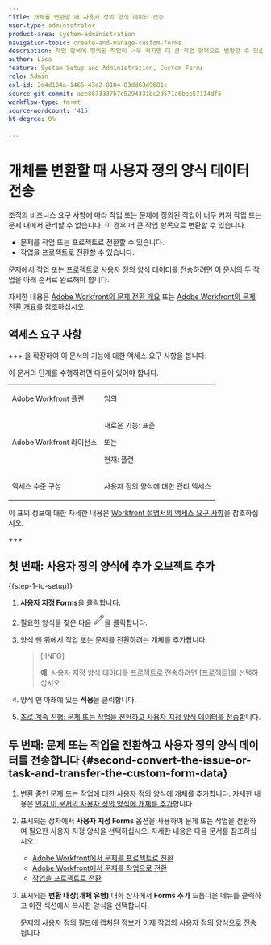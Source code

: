 ```yaml
---
title: 개체를 변환할 때 사용자 정의 양식 데이터 전송
user-type: administrator
product-area: system-administration
navigation-topic: create-and-manage-custom-forms
description: 작업 항목에 정의된 작업이 너무 커지면 더 큰 작업 항목으로 변환할 수 있습니다.
author: Lisa
feature: System Setup and Administration, Custom Forms
role: Admin
exl-id: 2d4d104a-1465-43e2-8184-83dd63d9681c
source-git-commit: aee8673337b7e5294331bc2d571a6bee57114df5
workflow-type: tm+mt
source-wordcount: '415'
ht-degree: 0%

---
```


# 개체를 변환할 때 사용자 정의 양식 데이터 전송

조직의 비즈니스 요구 사항에 따라 작업 또는 문제에 정의된 작업이 너무 커져 작업 또는 문제 내에서 관리할 수 없습니다. 이 경우 더 큰 작업 항목으로 변환할 수 있습니다.

* 문제를 작업 또는 프로젝트로 전환할 수 있습니다.
* 작업을 프로젝트로 전환할 수 있습니다.

문제에서 작업 또는 프로젝트로 사용자 정의 양식 데이터를 전송하려면 이 문서의 두 작업을 아래 순서로 완료해야 합니다.

자세한 내용은 [Adobe Workfront의 문제 전환 개요](../../../manage-work/issues/convert-issues/convert-issues.md) 또는 [Adobe Workfront의 문제 전환 개요](../../../manage-work/issues/convert-issues/convert-issues.md)를 참조하십시오.

## 액세스 요구 사항

+++ 을 확장하여 이 문서의 기능에 대한 액세스 요구 사항을 봅니다.

이 문서의 단계를 수행하려면 다음이 있어야 합니다.

<table style="table-layout:auto"> 
 <col> 
 <col> 
 <tbody> 
  <tr data-mc-conditions=""> 
   <td role="rowheader"> <p>Adobe Workfront 플랜</p> </td> 
   <td>임의</td> 
  </tr> 
  <tr> 
   <td role="rowheader">Adobe Workfront 라이선스</td> 
   <td>
   <p>새로운 기능: 표준</p>
   <p>또는</p>
   <p>현재: 플랜</p></td> 
  </tr> 
  <tr data-mc-conditions=""> 
   <td role="rowheader">액세스 수준 구성</td> 
   <td> <p>사용자 정의 양식에 대한 관리 액세스</p> </td> 
  </tr> 
 </tbody> 
</table>

이 표의 정보에 대한 자세한 내용은 [Workfront 설명서의 액세스 요구 사항](/help/quicksilver/administration-and-setup/add-users/access-levels-and-object-permissions/access-level-requirements-in-documentation.md)을 참조하십시오.

+++

## 첫 번째: 사용자 정의 양식에 추가 오브젝트 추가

{{step-1-to-setup}}

1. **사용자 지정 Forms**&#x200B;을 클릭합니다.
1. 필요한 양식을 찾은 다음 ![편집 아이콘](assets/edit-icon.png)을 클릭합니다.
1. 양식 맨 위에서 작업 또는 문제를 전환하려는 개체를 추가합니다.

   >[!INFO]
   >
   >**예**: 사용자 지정 양식 데이터를 프로젝트로 전송하려면 [프로젝트]를 선택하십시오.

1. 양식 맨 아래에 있는 **적용**&#x200B;을 클릭합니다.

1. [초로 계속 진행: 문제 또는 작업을 전환하고 사용자 지정 양식 데이터를 전송](#second-convert-the-issue-or-task-and-transfer-the-custom-form-data)합니다.

## 두 번째: 문제 또는 작업을 전환하고 사용자 정의 양식 데이터를 전송합니다 {#second-convert-the-issue-or-task-and-transfer-the-custom-form-data}

1. 변환 중인 문제 또는 작업에 대한 사용자 정의 양식에 개체를 추가합니다. 자세한 내용은 [먼저 이 문서의 사용자 정의 양식에 개체를 추가](#first-add-additonal-objects-to-the-custom-form)합니다.
1. 표시되는 상자에서 **사용자 지정 Forms** 옵션을 사용하여 문제 또는 작업을 전환하여 필요한 사용자 지정 양식을 선택하십시오. 자세한 내용은 다음 문서를 참조하십시오.

   * [Adobe Workfront에서 문제를 프로젝트로 전환](../../../manage-work/issues/convert-issues/convert-issue-to-project.md)
   * [Adobe Workfront에서 문제를 작업으로 전환](../../../manage-work/issues/convert-issues/convert-issue-to-task.md)
   * [작업을 프로젝트로 전환](../../../manage-work/tasks/manage-tasks/convert-task-to-project.md)

1. 표시되는 **변환 대상(개체 유형)** 대화 상자에서 **Forms 추가** 드롭다운 메뉴를 클릭하고 이전 섹션에서 복사한 양식을 선택합니다.

   문제의 사용자 정의 필드에 캡처된 정보가 이제 작업의 사용자 정의 양식으로 전송됩니다.


<!--
## First: Copy the custom form {#first-copy-the-custom-form}

First you need to make sure that you retain any custom form data on a task or issue you want to convert. Because the custom form data must be an exact match on the converted item, it is best practice to duplicate the form so that you can attach it to the new object.

>[!TIP]
>
>Another way to retain custom form data in this situation is to add the larger object type to the custom form. For instructions, see [Design a form with the form designer](/help/quicksilver/administration-and-setup/customize-workfront/create-manage-custom-forms/form-designer/design-a-form/design-a-form.md).

1. Click the **Main Menu** icon ![](assets/main-menu-icon.png) in the upper-right corner of Adobe Workfront, then click **Setup** ![](assets/gear-icon-settings.png).

1. Click **Custom Forms**.
1. Select the task- or issue-type custom form, then click **Copy**.
1. In the **Custom Form** dialog box, specify a name for the new form.  

1. From the **Form Type** drop-down menu, select the type of object you want to create the new custom form for

   **Example:** If you want to transfer the custom form data to a project, select Project.

1. Click **Copy Form**.

   This copied custom form can now be attached to a task or project.

1. Continue on to [Second: Convert the issue or task and transfer the custom form data](#second-convert-the-issue-or-task-and-transfer-the-custom-form-data).
-->